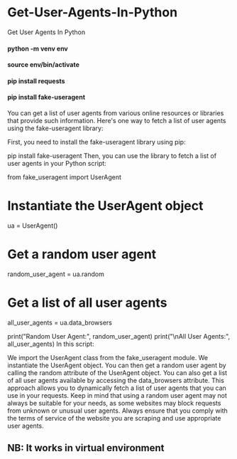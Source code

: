 # Get-User-Agents-In-Python
Get User Agents In Python

#### python -m venv env

#### source env/bin/activate

#### pip install requests

#### pip install fake-useragent


You can get a list of user agents from various online resources or libraries that provide such information. Here's one way to fetch a list of user agents using the fake-useragent library:

First, you need to install the fake-useragent library using pip:


pip install fake-useragent
Then, you can use the library to fetch a list of user agents in your Python script:


from fake_useragent import UserAgent

# Instantiate the UserAgent object
ua = UserAgent()

# Get a random user agent
random_user_agent = ua.random

# Get a list of all user agents
all_user_agents = ua.data_browsers

print("Random User Agent:", random_user_agent)
print("\nAll User Agents:", all_user_agents)
In this script:

We import the UserAgent class from the fake_useragent module.
We instantiate the UserAgent object.
You can then get a random user agent by calling the random attribute of the UserAgent object.
You can also get a list of all user agents available by accessing the data_browsers attribute.
This approach allows you to dynamically fetch a list of user agents that you can use in your requests. Keep in mind that using a random user agent may not always be suitable for your needs, as some websites may block requests from unknown or unusual user agents. Always ensure that you comply with the terms of service of the website you are scraping and use appropriate user agents.


## NB: It works in virtual environment



